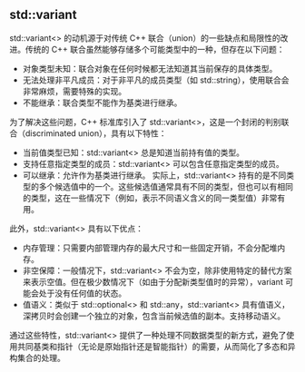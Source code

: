## std::variant
std::variant<> 的动机源于对传统 C++ 联合（union）的一些缺点和局限性的改进。传统的 C++ 联合虽然能够存储多个可能类型中的一种，但存在以下问题：

- 对象类型未知：联合对象在任何时候都无法知道其当前保存的具体类型。
- 无法处理非平凡成员：对于非平凡的成员类型（如 std::string），使用联合会非常麻烦，需要特殊的实现。
- 不能继承：联合类型不能作为基类进行继承。

为了解决这些问题，C++ 标准库引入了 std::variant<>，这是一个封闭的判别联合（discriminated union），具有以下特性：
- 当前值类型已知：std::variant<> 总是知道当前持有值的类型。
- 支持任意指定类型的成员：std::variant<> 可以包含任意指定类型的成员。
- 可以继承：允许作为基类进行继承。
实际上，std::variant<> 持有的是不同类型的多个候选值中的一个。这些候选值通常具有不同的类型，但也可以有相同的类型，这在一些情况下（例如，表示不同语义含义的同一类型值）非常有用。

此外，std::variant<> 具有以下优点：
- 内存管理：只需要内部管理内存的最大尺寸和一些固定开销，不会分配堆内存。
- 非空保障：一般情况下，std::variant<> 不会为空，除非使用特定的替代方案来表示空值。但在极少数情况下（如由于分配新类型值时的异常），variant 可能会处于没有任何值的状态。
- 值语义：类似于 std::optional<> 和 std::any，std::variant<> 具有值语义，深拷贝时会创建一个独立的对象，包含当前候选值的副本。支持移动语义。  


通过这些特性，std::variant<> 提供了一种处理不同数据类型的新方式，避免了使用共同基类和指针（无论是原始指针还是智能指针）的需要，从而简化了多态和异构集合的处理。


